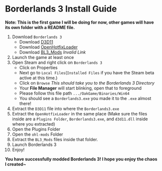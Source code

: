 # Borderlands 3 Install Guide

**Note: This is the first game I will be doing for now, other games will have its own folder with a README file.**

1. Download `Borderlands 3`
    - Download [D3D11](https://github.com/FromDarkHell/BL3DX11Injection/releases/download/v1.1.3/D3D11.zip)
    - Download [OpenHotfixLoader](https://github.com/apple1417/OpenHotfixLoader/releases/download/v1.6/OpenHotfixLoader.zip)
    - Download [BL3_Mods]() *Invalid Link*
2. Launch the game at least once
3. Open Steam and right click on `Borderlands 3`
    - Click on Properties
	- Next go to `Local Files`(`Installed Files` if you have the Steam beta active at this time.)
	- Click on `Browse` *This should take you to the Borderlands 3 Directory*
	- Your **File Manager** will start blinking, open that to foreground
	- Please follow this file path `.../OakGame/Binaries/Win64`
	- You should see a `Borderlands3.exe` you made it to the `.exe` almost there!
4. Extract the `D3D11` file into where the `Borderlands3.exe`
5. Extract the `OpenHotfixLoader` in the same place (Make sure the files inside are a `Plugins Folder`, `Borderlands3.exe`, and `d3d11.dll` inside where you extracted)
6. Open the Plugins Folder
7. Open the `ohl-mods` Folder
8. Extract the `BL3_Mods` files inside that folder.
9. Launch Borderlands 3
10. Enjoy!

**You have successfully modded Borderlands 3! I hope you enjoy the chaos I created~**
